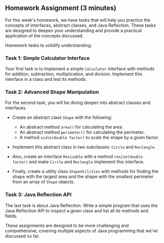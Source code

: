 ## Homework Assignment (3 minutes)
For this week's homework, we have tasks that will help you practice the concepts of interfaces, abstract classes, and Java Reflection. These tasks are designed to deepen your understanding and provide a practical application of the concepts discussed.

Homework tasks to solidify understanding:

### Task 1: Simple Calculator Interface
Your first task is to implement a simple `Calculator` interface with methods for addition, subtraction, multiplication, and division.
Implement this interface in a class and test its methods.

### Task 2: Advanced Shape Manipulation

For the second task, you will be diving deeper into abstract classes and interfaces.

- Create an abstract class `Shape` with the following:
    - An abstract method `area()` for calculating the area.
    - An abstract method `perimeter()` for calculating the perimeter.
    - A method `scale(double factor)` to scale the shape by a given factor.

- Implement this abstract class in two subclasses: `Circle` and `Rectangle`.

- Also, create an interface `Resizable` with a method `resize(double factor)` and make `Circle` and `Rectangle` implement this interface.

- Finally, create a utility class `ShapeUtilities` with methods for finding the shape with the largest area and the shape with the smallest perimeter from an array of `Shape` objects.

### Task 3: Java Reflection API

The last task is about Java Reflection. Write a simple program that uses the Java Reflection API to inspect a given class and list all its methods and fields.

These assignments are designed to be more challenging and comprehensive, covering multiple aspects of Java programming that we've discussed so far.